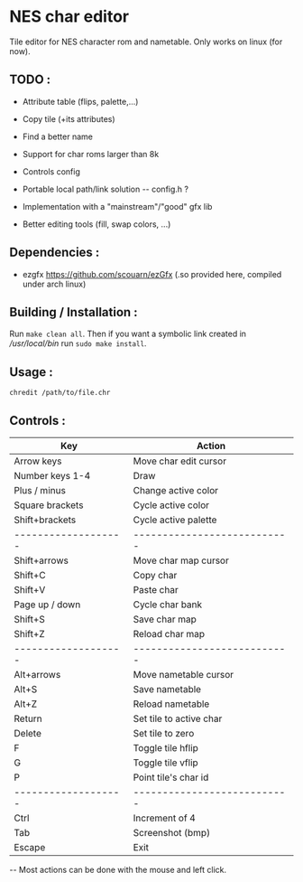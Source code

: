 # NES char editor

Tile editor for NES character rom and nametable.
Only works on linux (for now).

## TODO :
- Attribute table (flips, palette,...)
- Copy tile (+its attributes)

- Find a better name

- Support for char roms larger than 8k
- Controls config
- Portable local path/link solution -- config.h ?
- Implementation with a "mainstream"/"good" gfx lib
- Better editing tools (fill, swap colors, ...)


## Dependencies :
- ezgfx https://github.com/scouarn/ezGfx
	(.so provided here, compiled under arch linux)


## Building / Installation :
Run `make clean all`. Then if you want a symbolic link created in _/usr/local/bin_ run `sudo make install`. 


## Usage :

`chredit /path/to/file.chr`


## Controls :
| Key 				| Action 	  		  		|
|-------------------|---------------------------|
| Arrow keys 		| Move char edit cursor    	|
| Number keys 1-4 	| Draw 				  		|
| Plus / minus      | Change active color 		|
| Square brackets 	| Cycle active color  		|
| Shift+brackets 	| Cycle active palette		|
|-------------------|---------------------------|
| Shift+arrows	 	| Move char map cursor  	|
| Shift+C		 	| Copy char 		  		|
| Shift+V		 	| Paste char 		  		|
| Page up / down	| Cycle char bank      		|
| Shift+S		 	| Save char map		  		|
| Shift+Z		 	| Reload char map	  		|
|-------------------|---------------------------|
| Alt+arrows		| Move nametable cursor 	|
| Alt+S 			| Save nametable			|
| Alt+Z 			| Reload nametable 			|
| Return 			| Set tile to active char	|
| Delete 			| Set tile to zero			|
| F 				| Toggle tile hflip  		|
| G 				| Toggle tile vflip	  		|
| P 				| Point tile's char	id		|
|-------------------|---------------------------|
| Ctrl 				| Increment of 4 	  		|
| Tab 				| Screenshot (bmp)	  		|
| Escape 		 	| Exit 				  		|


-- Most actions can be done with the mouse and left click. 

